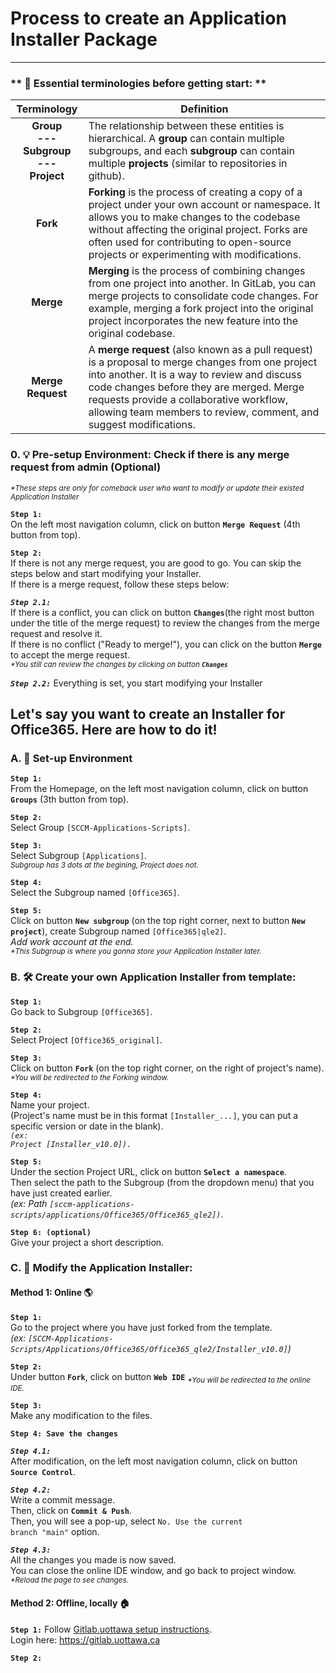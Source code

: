 # Process to create an Application Installer Package

---

### ** 📝 Essential terminologies before getting start: **
| Terminology | Definition |
| :---: | --- |
| <b>Group <br> --- <br> Subgroup <br> --- <br> Project</b> |  The relationship between these entities is hierarchical. A **group** can contain multiple subgroups, and each **subgroup** can contain multiple **projects** (similar to repositories in github). |
| **Fork** | <b>Forking</b> is the process of creating a copy of a project under your own account or namespace. It allows you to make changes to the codebase without affecting the original project. Forks are often used for contributing to open-source projects or experimenting with modifications. |
| **Merge** | <b>Merging</b> is the process of combining changes from one project into another. In GitLab, you can merge projects to consolidate code changes. For example, merging a fork project into the original project incorporates the new feature into the original codebase. |
| **Merge Request** |  A <b>merge request</b> (also known as a pull request) is a proposal to merge changes from one project into another. It is a way to review and discuss code changes before they are merged. Merge requests provide a collaborative workflow, allowing team members to review, comment, and suggest modifications. |


### 0. 💡 Pre-setup Environment: Check if there is any merge request from admin (Optional)
<sub><i>*These steps are only for comeback user who want to modify or update their existed Application Installer</i></sub>

**`Step 1:`**
<br/>
On the left most navigation column, click on button <code><b>Merge Request</b></code> (4th button from top).

**`Step 2:`**
<br/>
If there is not any merge request, you are good to go. You can skip the steps below and start modifying your Installer.
<br/>
If there is a merge request, follow these steps below:
<br/>

***`Step 2.1:`***
<br/>
If there is a conflict, you can click on button <code><b>Changes</b></code>(the right most button under the title of the merge request) to review the changes from the merge request and resolve it. 
<br/>
If there is no conflict ("Ready to merge!"), you can click on the button <code><b>Merge</b></code> to accept the merge request.
<br/> 
<sub><i>*You still can review the changes by clicking on button <code><b>Changes</b></code></i></sub>

***`Step 2.2:`***
Everything is set, you start modifying your Installer

## **Let's say you want to create an Installer for Office365. Here are how to do it!**

### A. 🧰 Set-up Environment

**`Step 1:`**
<br/>
From the Homepage, on the left most navigation column, click on button <code><b>Groups</b></code> (3th button from top).

**`Step 2:`**
<br/>
Select Group <code>[SCCM-Applications-Scripts]</code>.

**`Step 3:`**
<br/>
Select Subgroup <code>[Applications]</code>.
<br/>
<sub><i>Subgroup has 3 dots at the begining, Project does not.</i></sub>

**`Step 4:`**
<br/>
Select the Subgroup named <code>[Office365]</code>.
<br/>

**`Step 5:`**
<br/>
Click on button <code><b>New subgroup</b></code> (on the top right corner, next to button <code><b>New project</b></code>), create Subgroup named <code>[Office365|qle2]</code>.
<br/>
<i>Add work account at the end.</i>
<br/>
<sub><i>*This Subgroup is where you gonna store your Application Installer later.</i></sub>

### B. 🛠️ Create your own Application Installer from template:

**`Step 1:`**
<br/>
Go back to Subgroup <code>[Office365]</code>.

**`Step 2:`**
<br/>
Select Project <code>[Office365_original]</code>.
<br/>

**`Step 3:`**
<br/>
Click on button <code><b>Fork</b></code> (on the top right corner, on the right of project's name).
<br/>
<sub><i>*You will be redirected to the Forking window.</i></sub>

**`Step 4:`**
<br/>
Name your project.
<br/>
(Project's name must be in this format <code>[Installer_...]</code>, you can put a specific version or date in the blank).
<br/>
<code><i>(ex: Project [Installer_v10.0]).</i></code>

**`Step 5:`**
<br/>
Under the section Project URL, click on button <code><b>Select a namespace</b></code>.
<br/>
Then select the path to the Subgroup (from the dropdown menu) that you have just created earlier. 
<br/>
<i>(ex: Path <code>[sccm-applications-scripts/applications/Office365/Office365_qle2])</code>.</i>

**`Step 6: (optional)`**
<br/>
Give your project a short description.

### C. 🔭 Modify the Application Installer:

#### Method 1: Online 🌎

**`Step 1:`**
</br>
Go to the project where you have just forked from the template.
</br>
<i>(ex: <code>[SCCM-Applications-Scripts/Applications/Office365/Office365_qle2/Installer_v10.0]</code>)</i>

**`Step 2:`**
</br>
Under button <code><b>Fork</b></code>, click on button <code><b>Web IDE</b></code>
<sub><i>*You will be redirected to the online IDE.</i></sub>

**`Step 3:`**
</br>
Make any modification to the files.

**`Step 4: Save the changes`**

***`Step 4.1:`***
</br>
After modification, on the left most navigation column, click on button <code><b>Source Control</b></code>.

***`Step 4.2:`***
</br>
Write a commit message. 
</br>
Then, click on <code><b>Commit & Push</b></code>.
</br>
Then, you will see a pop-up, select <code>No. Use the current branch "main"</code> option.

***`Step 4.3:`***
</br>
All the changes you made is now saved. 
</br>
You can close the online IDE window, and go back to project window.
<sub><i>*Reload the page to see changes.</i></sub>

#### Method 2: Offline, locally 🏠

**`Step 1:`**
Follow [Gitlab.uottawa setup instructions](https://www.uottawa.ca/uoweb/en/development/working-with-git).
<br/>
Login here: https://gitlab.uottawa.ca

**`Step 2:`**
